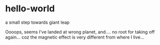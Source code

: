 # hello-world
a small step towards giant leap



Oooops, seems I've landed at wrong planet, and....
no root for taking off again...
coz the magnetic effect is very different from where I live...
